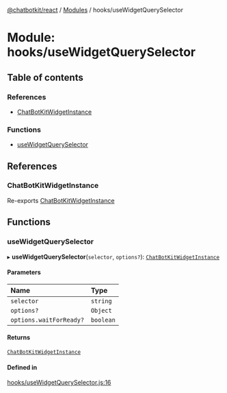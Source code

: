 [@chatbotkit/react](../README.md) / [Modules](../modules.md) / hooks/useWidgetQuerySelector

# Module: hooks/useWidgetQuerySelector

## Table of contents

### References

- [ChatBotKitWidgetInstance](hooks_useWidgetQuerySelector.md#chatbotkitwidgetinstance)

### Functions

- [useWidgetQuerySelector](hooks_useWidgetQuerySelector.md#usewidgetqueryselector)

## References

### ChatBotKitWidgetInstance

Re-exports [ChatBotKitWidgetInstance](hooks_useWidgetInstance.md#chatbotkitwidgetinstance)

## Functions

### useWidgetQuerySelector

▸ **useWidgetQuerySelector**(`selector`, `options?`): [`ChatBotKitWidgetInstance`](hooks_useWidgetInstance.md#chatbotkitwidgetinstance)

#### Parameters

| Name | Type |
| :------ | :------ |
| `selector` | `string` |
| `options?` | `Object` |
| `options.waitForReady?` | `boolean` |

#### Returns

[`ChatBotKitWidgetInstance`](hooks_useWidgetInstance.md#chatbotkitwidgetinstance)

#### Defined in

[hooks/useWidgetQuerySelector.js:16](https://github.com/chatbotkit/node-sdk/blob/main/packages/react/src/hooks/useWidgetQuerySelector.js#L16)
